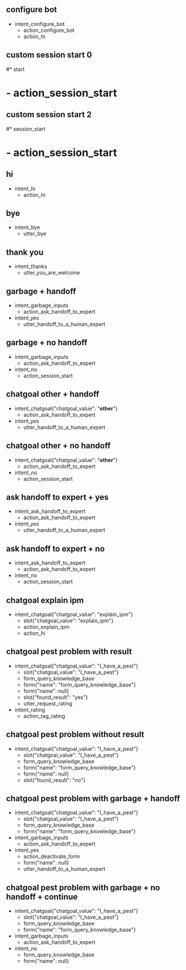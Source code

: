 ## configure bot
* intent_configure_bot
  - action_configure_bot
  - action_hi

## custom session start 0
#* start
#  - action_session_start
  
## custom session start 2
#* session_start
#  - action_session_start
  
## hi
* intent_hi
  - action_hi

## bye
* intent_bye
  - utter_bye

## thank you
* intent_thanks
  - utter_you_are_welcome

## garbage + handoff
* intent_garbage_inputs
    - action_ask_handoff_to_expert
* intent_yes
    - utter_handoff_to_a_human_expert

## garbage + no handoff
* intent_garbage_inputs
    - action_ask_handoff_to_expert
* intent_no
    - action_session_start
    
## chatgoal other + handoff
* intent_chatgoal{"chatgoal_value": "__other__"}
    - action_ask_handoff_to_expert
* intent_yes
    - utter_handoff_to_a_human_expert

## chatgoal other + no handoff
* intent_chatgoal{"chatgoal_value": "__other__"}
    - action_ask_handoff_to_expert
* intent_no
    - action_session_start
    
## ask handoff to expert + yes
* intent_ask_handoff_to_expert
    - action_ask_handoff_to_expert
* intent_yes
    - utter_handoff_to_a_human_expert

## ask handoff to expert + no
* intent_ask_handoff_to_expert
    - action_ask_handoff_to_expert
* intent_no
    - action_session_start
    
## chatgoal explain ipm
* intent_chatgoal{"chatgoal_value": "explain_ipm"}
    - slot{"chatgoal_value": "explain_ipm"}
    - action_explain_ipm
    - action_hi
    
## chatgoal pest problem with result
* intent_chatgoal{"chatgoal_value": "I_have_a_pest"}
    - slot{"chatgoal_value": "I_have_a_pest"}
    - form_query_knowledge_base
    - form{"name": "form_query_knowledge_base"}
    - form{"name": null}
    - slot{"found_result": "yes"}
    - utter_request_rating
* intent_rating
    - action_tag_rating
    
## chatgoal pest problem without result
* intent_chatgoal{"chatgoal_value": "I_have_a_pest"}
    - slot{"chatgoal_value": "I_have_a_pest"}
    - form_query_knowledge_base
    - form{"name": "form_query_knowledge_base"}
    - form{"name": null}
    - slot{"found_result": "no"}
    
## chatgoal pest problem with garbage + handoff
* intent_chatgoal{"chatgoal_value": "I_have_a_pest"}
    - slot{"chatgoal_value": "I_have_a_pest"}
    - form_query_knowledge_base
    - form{"name": "form_query_knowledge_base"}
* intent_garbage_inputs
    - action_ask_handoff_to_expert
* intent_yes
    - action_deactivate_form
    - form{"name": null}
    - utter_handoff_to_a_human_expert
    
## chatgoal pest problem with garbage + no handoff + continue
* intent_chatgoal{"chatgoal_value": "I_have_a_pest"}
    - slot{"chatgoal_value": "I_have_a_pest"}
    - form_query_knowledge_base
    - form{"name": "form_query_knowledge_base"}
* intent_garbage_inputs
    - action_ask_handoff_to_expert
* intent_no
    - form_query_knowledge_base
    - form{"name": null}